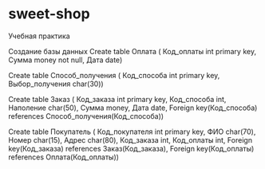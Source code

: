 # sweet-shop
Учебная практика

Создание базы данных 
Create table Оплата (
Код_оплаты int primary key,
Сумма money not null,
Дата date)

Create table Способ_получения (
Код_способа int primary key,
Выбор_получения char(30))

Create table Заказ (
Код_заказа int primary key,
Код_способа int,
Наполение char(50),
Сумма money,
Дата date,
Foreign key(Код_способа) references Способ_получения(Код_способа))

Create table Покупатель (
Код_покупателя int primary key,
ФИО char(70),
Номер char(15),
Адрес char(80),
Код_заказа int,
Код_оплаты int,
Foreign key(Код_заказа) references Заказ(Код_заказа),
Foreign key(Код_оплаты) references Оплата(Код_оплаты))
